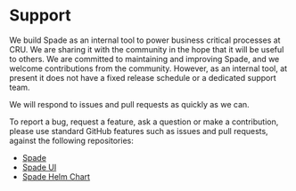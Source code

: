 # Support

We build Spade as an internal tool to power business critical processes at CRU. We are sharing it with the community in the hope that it will be useful to others. We are committed to maintaining and improving Spade, and we welcome contributions from the community. However, as an internal tool, at present it does not have a fixed release schedule or a dedicated support team.

We will respond to issues and pull requests as quickly as we can.

To report a bug, request a feature, ask a question or make a contribution, please use standard GitHub features such as issues and pull requests, against the following repositories:

- [Spade](https://github.com/crugroup/spade)
- [Spade UI](https://github.com/crugroup/spade-ui)
- [Spade Helm Chart](https://github.com/crugroup/spade-helm)
